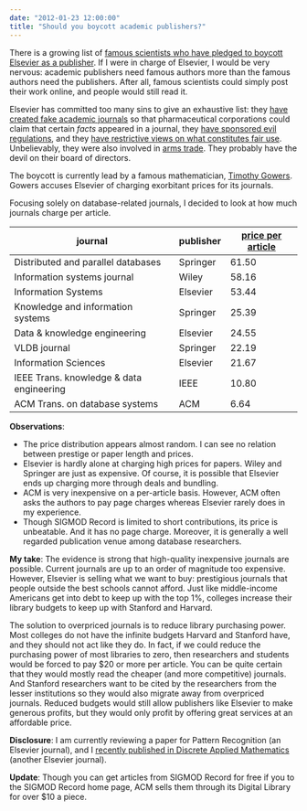 ```yaml
---
date: "2012-01-23 12:00:00"
title: "Should you boycott academic publishers?"
---
```




There is a growing list of [famous scientists who have pledged to boycott Elsevier as a publisher](http://thecostofknowledge.com/). If I were in charge of Elsevier, I would be very nervous: academic publishers need famous authors more than the famous authors need the publishers. After all, famous scientists could simply post their work online, and people would still read it.

Elsevier has committed too many sins to give an exhaustive list: they [have created fake academic journals](http://www.the-scientist.com/?articles.view/articleNo/27383/title/Elsevier-published-6-fake-journals/) so that pharmaceutical corporations could claim that certain _facts_ appeared in a journal, they [have sponsored evil regulations](http://cstheory.blogoverflow.com/2012/01/boycott-elsevier-for-supporting-sopa/), and they [have restrictive views on what constitutes fair use](http://blogs.ch.cam.ac.uk/pmr/2011/11/27/textmining-my-years-negotiating-with-elsevier/). Unbelievably, they were also involved in [arms trade](http://www.idiolect.org.uk/elsevier/). They probably have the devil on their board of directors.

The boycott is currently lead by a famous mathematician, [Timothy Gowers](https://gowers.wordpress.com/2012/01/21/elsevier-my-part-in-its-downfall/). Gowers accuses Elsevier of charging exorbitant prices for its journals.

Focusing solely on database-related journals, I decided to look at how much journals charge per article.

journal                  |publisher                |[price per article](http://www.journalprices.com/) |
-------------------------|-------------------------|-------------------------|
Distributed and parallel databases |Springer                 |61.50                    |
Information systems journal |Wiley                    |58.16                    |
Information Systems      |Elsevier                 |53.44                    |
Knowledge and information systems |Springer                 |25.39                    |
Data &amp; knowledge engineering |Elsevier                 |24.55                    |
VLDB journal             |Springer                 |22.19                    |
Information Sciences     |Elsevier                 |21.67                    |
IEEE Trans. knowledge &amp; data engineering |IEEE                     |10.80                    |
ACM Trans. on database systems |ACM                      |6.64                     |SIGMOD Record            |ACM                      |0.00                     |


__Observations__:

- The price distribution appears almost random. I can see no relation between prestige or paper length and prices.
- Elsevier is hardly alone at charging high prices for papers. Wiley and Springer are just as expensive. Of course, it is possible that Elsevier ends up charging more through deals and bundling.
- ACM is very inexpensive on a per-article basis. However, ACM often asks the authors to pay page charges whereas Elsevier rarely does in my experience.
- Though SIGMOD Record is limited to short contributions, its price is unbeatable. And it has no page charge. Moreover, it is generally a well regarded publication venue among database researchers. 


__My take__: The evidence is strong that high-quality inexpensive journals are possible. Current journals are up to an order of magnitude too expensive. However, Elsevier is selling what we want to buy: prestigious journals that people outside the best schools cannot afford. Just like middle-income Americans get into debt to keep up with the top 1%, colleges increase their library budgets to keep up with Stanford and Harvard.

The solution to overpriced journals is to reduce library purchasing power. Most colleges do not have the infinite budgets Harvard and Stanford have, and they should not act like they do. In fact, if we could reduce the purchasing power of most libraries to zero, then researchers and students would be forced to pay $20 or more per article. You can be quite certain that they would mostly read the cheaper (and more competitive) journals. And Stanford researchers want to be cited by the researchers from the lesser institutions so they would also migrate away from overpriced journals. Reduced budgets would still allow publishers like Elsevier to make generous profits, but they would only profit by offering great services at an affordable price.

__Disclosure__: I am currently reviewing a paper for Pattern Recognition (an Elsevier journal), and I [recently published in Discrete Applied Mathematics](http://arxiv.org/abs/1008.1715) (another Elsevier journal).

__Update__: Though you can get articles from SIGMOD Record for free if you to the SIGMOD Record home page, ACM sells them through its Digital Library for over $10 a piece.

